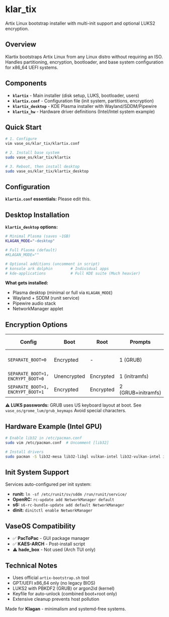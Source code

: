 # klar_tix

Artix Linux bootstrap installer with multi-init support and optional LUKS2 encryption.

## Overview

Klartix bootstraps Artix Linux from any Linux distro without requiring an ISO. 
Handles partitioning, encryption, bootloader, and base system configuration for x86_64 UEFI systems.

## Components

- **`klartix`** - Main installer (disk setup, LUKS, bootloader, users)
- **`klartix.conf`** - Configuration file (init system, partitions, encryption)
- **`klartix_desktop`** - KDE Plasma installer with Wayland/SDDM/Pipewire
- **`klartix_hw`** - Hardware driver definitions (Intel/Intel system example)

## Quick Start

```bash
# 1. Configure
vim vase_os/klar_tix/klartix.conf

# 2. Install base system
sudo vase_os/klar_tix/klartix

# 3. Reboot, then install desktop
sudo vase_os/klar_tix/klartix_desktop
```

## Configuration

**`klartix.conf` essentials:**
Please edit this. 

## Desktop Installation

**`klartix_desktop` options:**

```bash
# Minimal Plasma (saves ~1GB)
KLAGAN_MODE="-desktop"

# Full Plasma (default)
#KLAGAN_MODE=""

# Optional additions (uncomment in script)
# konsole ark dolphin        # Individual apps
# kde-applications           # Full KDE suite (Much heavier)
```

**What gets installed:**
- Plasma desktop (minimal or full via `KLAGAN_MODE`)
- Wayland + SDDM (runit service)
- Pipewire audio stack
- NetworkManager applet

## Encryption Options

| Config | Boot | Root | Prompts | Use Case |
|--------|------|------|---------|----------|
| `SEPARATE_BOOT=0` | Encrypted | - | 1 (GRUB) | Simple, single prompt |
| `SEPARATE_BOOT=1, ENCRYPT_BOOT=0` | Unencrypted | Encrypted | 1 (initramfs) | Fast boot |
| `SEPARATE_BOOT=1, ENCRYPT_BOOT=1` | Encrypted | Encrypted | 2 (GRUB+initramfs) | Maximum security |

**⚠️ LUKS passwords:** GRUB uses US keyboard layout at boot. See `vase_os/grome_lum/grub_keymaps` Avoid special characters.

## Hardware Example (Intel GPU)

```bash
# Enable lib32 in /etc/pacman.conf
sudo vim /etc/pacman.conf  # Uncomment [lib32]

# Install drivers
sudo pacman -S lib32-mesa lib32-libgl vulkan-intel lib32-vulkan-intel intel-media-driver
```

## Init System Support

Services auto-configured per init system:

- **runit:** `ln -sf /etc/runit/sv/sddm /run/runit/service/`
- **OpenRC:** `rc-update add NetworkManager default`
- **s6:** `s6-rc-bundle-update add default NetworkManager`
- **dinit:** `dinitctl enable NetworkManager`

## VaseOS Compatibility

- ✅ **PacToPac** - GUI package manager 
- ✅ **KAES-ARCH** - Post-install script
- ⚠️ **hade_box** - Not used (Arch TUI only)

## Technical Notes

- Uses official `artix-bootstrap.sh` tool
- GPT/UEFI x86_64 only (no legacy BIOS)
- LUKS2 with PBKDF2 (GRUB) or argon2id (kernel)
- Keyfile for auto-unlock (combined boot+root only)
- Extensive cleanup prevents host pollution

Made for **Klagan** - minimalism and systemd-free systems.
